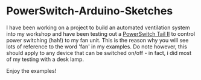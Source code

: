 PowerSwitch-Arduino-Sketches
============================

I have been working on a project to build an automated ventilation system into my workshop and have been testing out a [PowerSwitch Tail II](http://www.powerswitchtail.com/Pages/default.aspx) to control power switching (hah!) to my fan unit. This is the reason why you will see lots of reference to the word 'fan' in my examples. Do note however, this should apply to any device that can be switched on/off - in fact, i did most of my testing with a desk lamp.

Enjoy the examples!
